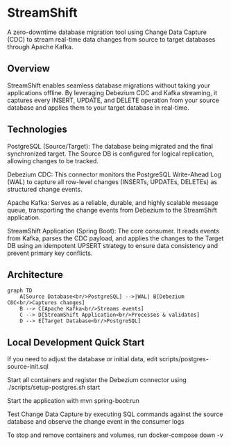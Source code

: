 # StreamShift

A zero-downtime database migration tool using Change Data Capture (CDC) to stream real-time data changes from source to target databases through Apache Kafka.

## Overview

StreamShift enables seamless database migrations without taking your applications offline. By leveraging Debezium CDC and Kafka streaming, it captures every INSERT, UPDATE, and DELETE operation from your source database and applies them to your target database in real-time.

## Technologies 

PostgreSQL (Source/Target): The database being migrated and the final synchronized target. The Source DB is configured for logical replication, allowing changes to be tracked.

Debezium CDC: This connector monitors the PostgreSQL Write-Ahead Log (WAL) to capture all row-level changes (INSERTs, UPDATEs, DELETEs) as structured change events.

Apache Kafka: Serves as a reliable, durable, and highly scalable message queue, transporting the change events from Debezium to the StreamShift application.

StreamShift Application (Spring Boot): The core consumer. It reads events from Kafka, parses the CDC payload, and applies the changes to the Target DB using an idempotent UPSERT strategy to ensure data consistency and prevent primary key conflicts.

## Architecture
```mermaid
graph TD
    A[Source Database<br/>PostgreSQL] -->|WAL| B[Debezium CDC<br/>Captures changes]
    B --> C[Apache Kafka<br/>Streams events]
    C --> D[StreamShift Application<br/>Processes & validates]
    D --> E[Target Database<br/>PostgreSQL]
```
## Local Development Quick Start 

If you need to adjust the database or initial data, edit scripts/postgres-source-init.sql

Start all containers and register the Debezium connector using ./scripts/setup-postgres.sh start

Start the application with mvn spring-boot:run

Test Change Data Capture by executing SQL commands against the source database and observe the change event in the consumer logs

To stop and remove containers and volumes, run docker-compose down -v



